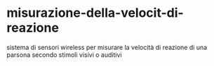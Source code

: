 # misurazione-della-velocit-di-reazione
sistema di sensori wireless per misurare la velocità di reazione di una parsona secondo stimoli visivi o auditivi 

